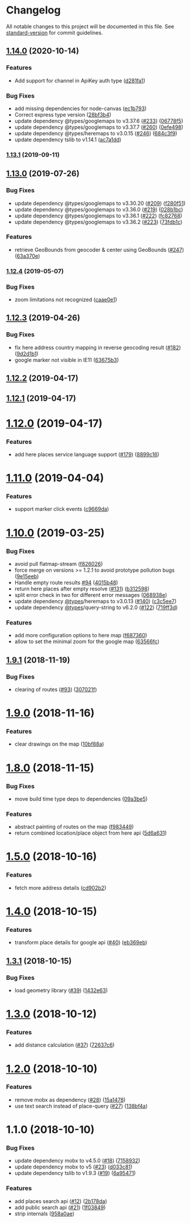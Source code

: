# Changelog

All notable changes to this project will be documented in this file. See [standard-version](https://github.com/conventional-changelog/standard-version) for commit guidelines.

## [1.14.0](https://github.com/marionebl/geo-map/compare/v1.13.1...v1.14.0) (2020-10-14)


### Features

* Add support for channel in ApiKey auth type ([d281fa1](https://github.com/marionebl/geo-map/commit/d281fa187e2aa0c5975ffc923ee899cd2d58c27f))


### Bug Fixes

* add missing dependencies for node-canvas ([ec1b793](https://github.com/marionebl/geo-map/commit/ec1b793242e4a0a4b8c4117874e891dcab6ef693))
* Correct express type version ([28bf3b4](https://github.com/marionebl/geo-map/commit/28bf3b43fe0f6fd0468edc50c8b99531700034ca))
* update dependency @types/googlemaps to v3.37.6 ([#233](https://github.com/marionebl/geo-map/issues/233)) ([06778f5](https://github.com/marionebl/geo-map/commit/06778f50cb01125384f8d0cd2be0733a84aa7dea))
* update dependency @types/googlemaps to v3.37.7 ([#260](https://github.com/marionebl/geo-map/issues/260)) ([0efe498](https://github.com/marionebl/geo-map/commit/0efe498128b0aa85137220cb6912602346d1f027))
* update dependency @types/heremaps to v3.0.15 ([#246](https://github.com/marionebl/geo-map/issues/246)) ([684c3f9](https://github.com/marionebl/geo-map/commit/684c3f97017db7cae66697866fba8913e2703d1d))
* update dependency tslib to v1.14.1 ([ac7a1dd](https://github.com/marionebl/geo-map/commit/ac7a1ddc445f7021824d55798e949f81e0a7c11a))

### [1.13.1](https://github.com/marionebl/geo-map/compare/v1.13.0...v1.13.1) (2019-09-11)



## [1.13.0](https://github.com/marionebl/geo-map/compare/v1.12.4...v1.13.0) (2019-07-26)


### Bug Fixes

* update dependency @types/googlemaps to v3.30.20 ([#209](https://github.com/marionebl/geo-map/issues/209)) ([f280f51](https://github.com/marionebl/geo-map/commit/f280f51))
* update dependency @types/googlemaps to v3.36.0 ([#219](https://github.com/marionebl/geo-map/issues/219)) ([028b1bc](https://github.com/marionebl/geo-map/commit/028b1bc))
* update dependency @types/googlemaps to v3.36.1 ([#222](https://github.com/marionebl/geo-map/issues/222)) ([fc82768](https://github.com/marionebl/geo-map/commit/fc82768))
* update dependency @types/googlemaps to v3.36.2 ([#223](https://github.com/marionebl/geo-map/issues/223)) ([73fdb1c](https://github.com/marionebl/geo-map/commit/73fdb1c))


### Features

* retrieve GeoBounds from geocoder & center using GeoBounds ([#247](https://github.com/marionebl/geo-map/issues/247)) ([63a370e](https://github.com/marionebl/geo-map/commit/63a370e))



### [1.12.4](https://github.com/marionebl/geo-map/compare/v1.12.3...v1.12.4) (2019-05-07)


### Bug Fixes

* zoom limitations not recognized ([caae0e1](https://github.com/marionebl/geo-map/commit/caae0e1))



## [1.12.3](https://github.com/marionebl/geo-map/compare/v1.12.2...v1.12.3) (2019-04-26)


### Bug Fixes

* fix here address country mapping in reverse geocoding result ([#182](https://github.com/marionebl/geo-map/issues/182)) ([9d2d1b1](https://github.com/marionebl/geo-map/commit/9d2d1b1))
* google marker not visible in IE11 ([63675b3](https://github.com/marionebl/geo-map/commit/63675b3))



## [1.12.2](https://github.com/marionebl/geo-map/compare/v1.12.1...v1.12.2) (2019-04-17)



## [1.12.1](https://github.com/marionebl/geo-map/compare/v1.12.0...v1.12.1) (2019-04-17)



# [1.12.0](https://github.com/marionebl/geo-map/compare/v1.11.0...v1.12.0) (2019-04-17)


### Features

* add here places service language support ([#179](https://github.com/marionebl/geo-map/issues/179)) ([8899c16](https://github.com/marionebl/geo-map/commit/8899c16))



# [1.11.0](https://github.com/marionebl/geo-map/compare/v1.10.0...v1.11.0) (2019-04-04)


### Features

* support marker click events ([c9669da](https://github.com/marionebl/geo-map/commit/c9669da))



<a name="1.10.0"></a>
# [1.10.0](https://github.com/marionebl/geo-map/compare/v1.9.1...v1.10.0) (2019-03-25)


### Bug Fixes

* avoid pull flatmap-stream ([f826026](https://github.com/marionebl/geo-map/commit/f826026))
* force merge on versions >= 1.2.1 to avoid prototype pollution bugs ([9e15eeb](https://github.com/marionebl/geo-map/commit/9e15eeb))
* Handle empty route results [#94](https://github.com/marionebl/geo-map/issues/94) ([4015b48](https://github.com/marionebl/geo-map/commit/4015b48))
* return here places after empty resolve ([#131](https://github.com/marionebl/geo-map/issues/131)) ([b312598](https://github.com/marionebl/geo-map/commit/b312598))
* split error check in two for different error messages ([068938e](https://github.com/marionebl/geo-map/commit/068938e))
* update dependency [@types](https://github.com/types)/heremaps to v3.0.13 ([#140](https://github.com/marionebl/geo-map/issues/140)) ([c3c5ee7](https://github.com/marionebl/geo-map/commit/c3c5ee7))
* update dependency [@types](https://github.com/types)/query-string to v6.2.0 ([#122](https://github.com/marionebl/geo-map/issues/122)) ([719ff3d](https://github.com/marionebl/geo-map/commit/719ff3d))


### Features

* add more configuration options to here map ([f687360](https://github.com/marionebl/geo-map/commit/f687360))
* allow to set the minimal zoom for the google map ([63566fc](https://github.com/marionebl/geo-map/commit/63566fc))



<a name="1.9.1"></a>
## [1.9.1](https://github.com/marionebl/geo-map/compare/v1.9.0...v1.9.1) (2018-11-19)


### Bug Fixes

* clearing of routes ([#93](https://github.com/marionebl/geo-map/issues/93)) ([307021f](https://github.com/marionebl/geo-map/commit/307021f))



<a name="1.9.0"></a>
# [1.9.0](https://github.com/marionebl/geo-map/compare/v1.8.0...v1.9.0) (2018-11-16)


### Features

* clear drawings on the map ([10bf88a](https://github.com/marionebl/geo-map/commit/10bf88a))



<a name="1.8.0"></a>
# [1.8.0](https://github.com/marionebl/geo-map/compare/v1.7.2...v1.8.0) (2018-11-15)


### Bug Fixes

* move build time type deps to dependencies ([09a3be5](https://github.com/marionebl/geo-map/commit/09a3be5))


### Features

* abstract painting of routes on the map ([f983449](https://github.com/marionebl/geo-map/commit/f983449))
* return combined location/place object from here api ([5d6a631](https://github.com/marionebl/geo-map/commit/5d6a631))



<a name="1.5.0"></a>
# [1.5.0](https://github.com/marionebl/geo-map/compare/v1.4.0...v1.5.0) (2018-10-16)


### Features

* fetch more address details ([cd902b2](https://github.com/marionebl/geo-map/commit/cd902b2))



<a name="1.4.0"></a>
# [1.4.0](https://github.com/marionebl/geo-map/compare/v1.3.1...v1.4.0) (2018-10-15)


### Features

* transform place details for google api ([#40](https://github.com/marionebl/geo-map/issues/40)) ([eb369eb](https://github.com/marionebl/geo-map/commit/eb369eb))



<a name="1.3.1"></a>
## [1.3.1](https://github.com/marionebl/geo-map/compare/v1.3.0...v1.3.1) (2018-10-15)


### Bug Fixes

* load geometry library ([#39](https://github.com/marionebl/geo-map/issues/39)) ([1432e63](https://github.com/marionebl/geo-map/commit/1432e63))



<a name="1.3.0"></a>
# [1.3.0](https://github.com/marionebl/geo-map/compare/v1.2.0...v1.3.0) (2018-10-12)


### Features

* add distance calculation ([#37](https://github.com/marionebl/geo-map/issues/37)) ([72637c6](https://github.com/marionebl/geo-map/commit/72637c6))



<a name="1.2.0"></a>
# [1.2.0](https://github.com/marionebl/geo-map/compare/v1.1.0...v1.2.0) (2018-10-10)


### Features

* remove mobx as dependency ([#28](https://github.com/marionebl/geo-map/issues/28)) ([15a1478](https://github.com/marionebl/geo-map/commit/15a1478))
* use text search instead of place-query ([#27](https://github.com/marionebl/geo-map/issues/27)) ([138bf4a](https://github.com/marionebl/geo-map/commit/138bf4a))



<a name="1.1.0"></a>
# 1.1.0 (2018-10-10)


### Bug Fixes

* update dependency mobx to v4.5.0 ([#18](https://github.com/marionebl/geo-map/issues/18)) ([7158932](https://github.com/marionebl/geo-map/commit/7158932))
* update dependency mobx to v5 ([#23](https://github.com/marionebl/geo-map/issues/23)) ([d033c81](https://github.com/marionebl/geo-map/commit/d033c81))
* update dependency tslib to v1.9.3 ([#19](https://github.com/marionebl/geo-map/issues/19)) ([6a95471](https://github.com/marionebl/geo-map/commit/6a95471))


### Features

* add places search api ([#12](https://github.com/marionebl/geo-map/issues/12)) ([2b178da](https://github.com/marionebl/geo-map/commit/2b178da))
* add public search api ([#21](https://github.com/marionebl/geo-map/issues/21)) ([1f03849](https://github.com/marionebl/geo-map/commit/1f03849))
* strip internals ([958a0ae](https://github.com/marionebl/geo-map/commit/958a0ae))
